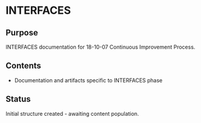 # INTERFACES

## Purpose
INTERFACES documentation for 18-10-07 Continuous Improvement Process.

## Contents
- Documentation and artifacts specific to INTERFACES phase

## Status
Initial structure created - awaiting content population.
